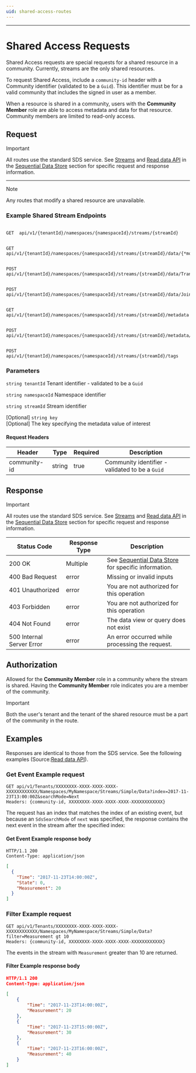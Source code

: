 ```yaml
---
uid: shared-access-routes
---
```


---

# Shared Access Requests

Shared Access requests are special requests for a shared resource in a community. Currently, streams are the only shared resources.

To request Shared Access, include a `community-id` header with a Community identifier (validated to be a `Guid`). This identifier must be for a valid community that includes the signed in user as a member.

When a resource is shared in a community, users with the **Community Member** role are able to access metadata and data for that resource. Community members are limited to read-only access.

## Request

> [!IMPORTANT]
>
> All routes use the standard SDS service.
> See [Streams](xref:sds-streams) and [Read data API](xref:sdsReadingDataApi) in the [Sequential Data Store](xref:sds) section for specific request and response information.

---

> [!NOTE]
>
> Any routes that modify a shared resource are unavailable.

### Example Shared Stream Endpoints

```text

GET  api/v1/{tenantId}/namespaces/{namespaceId}/streams/{streamId}

```

```text

GET  api/v1/{tenantId}/namespaces/{namespaceId}/streams/{streamId}/data/{*more}

```

```text

POST api/v1/{tenantId}/namespaces/{namespaceId}/streams/{streamId}/data/Transform/{*more}

```

```text

POST api/v1/{tenantId}/namespaces/{namespaceId}/streams/{streamId}/data/Join/{*more}

```

```text

GET  api/v1/{tenantId}/namespaces/{namespaceId}/streams/{streamId}/metadata

```

```text

POST api/v1/{tenantId}/namespaces/{namespaceId}/streams/{streamId}/metadata/{key}

```

```text

POST api/v1/{tenantId}/namespaces/{namespaceId}/streams/{streamId}/tags

```

### Parameters

`string tenantId`
Tenant identifier - validated to be a `Guid`

`string namespaceId`
Namespace identifier

`string streamId`
Stream identifier

[Optional] `string key`  
[Optional] The key specifying the metadata value of interest

#### Request Headers

| Header       | Type   | Required | Description                                     |
| ------------ | ------ | -------- | ----------------------------------------------- |
| community-id | string | true     | Community identifier - validated to be a `Guid` |

## Response

> [!IMPORTANT]
>
> All routes use the standard SDS service.
> See [Streams](xref:sds-streams) and [Read data API](xref:sdsReadingDataApi) in the [Sequential Data Store](xref:sds) section for specific request and response information.

| Status Code               | Response Type | Description                                                     |
| ------------------------- | ------------- | --------------------------------------------------------------- |
| 200 OK                    | Multiple      | See [Sequential Data Store](xref:sds) for specific information. |
| 400 Bad Request           | error         | Missing or invalid inputs                                       |
| 401 Unauthorized          | error         | You are not authorized for this operation                       |
| 403 Forbidden             | error         | You are not authorized for this operation                       |
| 404 Not Found             | error         | The data view or query does not exist                           |
| 500 Internal Server Error | error         | An error occurred while processing the request.                 |

## Authorization

Allowed for the **Community Member** role in a community where the stream is shared. Having the **Community Member** role indicates you are a member of the community.

> [!IMPORTANT]
>
> Both the user's tenant and the tenant of the shared resource must be a part of the community in the route.

## Examples

Responses are identical to those from the SDS service. See the following examples (Source:[Read data API](xref:sdsReadingDataApi)).

### Get Event Example request

```text
GET api/v1/Tenants/XXXXXXXX-XXXX-XXXX-XXXX-XXXXXXXXXXXX/Namespaces/MyNamespace/Streams/Simple/Data?index=2017-11-23T13:00:00Z&searchMode=Next
Headers: {community-id, XXXXXXXX-XXXX-XXXX-XXXX-XXXXXXXXXXXX}
```

The request has an index that matches the index of an existing event, but because an `SdsSearchMode` of `next` was specified, the response contains the next event in the stream after the specified index:

#### Get Event Example response body

```text
HTTP/1.1 200
Content-Type: application/json
```

```json
[
  {
    "Time": "2017-11-23T14:00:00Z",
    "State": 0,
    "Measurement": 20
  }
]
```

### Filter Example request

```text
GET api/v1/Tenants/XXXXXXXX-XXXX-XXXX-XXXX-XXXXXXXXXXXX/Namespaces/MyNamespace/Streams/Simple/Data?filter=Measurement gt 10
Headers: {community-id, XXXXXXXX-XXXX-XXXX-XXXX-XXXXXXXXXXXX}
```

The events in the stream with `Measurement` greater than 10 are returned.

#### Filter Example response body

```json
HTTP/1.1 200
Content-Type: application/json

[
    {
        "Time": "2017-11-23T14:00:00Z",
        "Measurement": 20
    },
    {
        "Time": "2017-11-23T15:00:00Z",
        "Measurement": 30
    },
    {
        "Time": "2017-11-23T16:00:00Z",
        "Measurement": 40
    }
]
```
